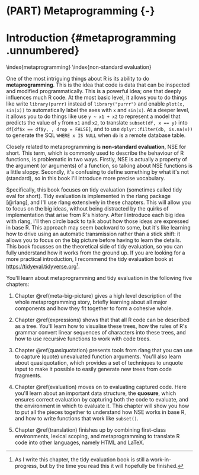 # (PART) Metaprogramming {-}

# Introduction {#metaprogramming .unnumbered}


\index{metaprogramming}
\index{non-standard evaluation}

One of the most intriguing things about R is its ability to do __metaprogramming__. This is the idea that code is data that can be inspected and modified programmatically. This is a powerful idea; one that deeply influences much R code. At the most basic level, it allows you to do things like write `library(purrr)` instead of `library("purrr")` and enable `plot(x, sin(x))` to automatically label the axes with `x` and `sin(x)`. At a deeper level, it allows you to do things like use `y ~ x1 + x2` to represent a model that predicts the value of `y` from `x1` and `x2`, to translate `subset(df, x == y)` into `df[df$x == df$y, , drop = FALSE]`, and to use `dplyr::filter(db, is.na(x))` to generate the SQL `WHERE x IS NULL` when `db` is a remote database table.

Closely related to metaprogramming is __non-standard evaluation__, NSE for short. This term, which is commonly used to describe the behaviour of R functions, is problematic in two ways. Firstly, NSE is actually a property of the argument (or arguments) of a function, so talking about NSE functions is a little sloppy. Secondly, it's confusing to define something by what it's not (standard), so in this book I'll introduce more precise vocabulary.

Specifically, this book focuses on tidy evaluation (sometimes called tidy eval for short). Tidy evaluation is implemented in the rlang package [@rlang], and I'll use rlang extensively in these chapters. This will allow you to focus on the big ideas, without being distracted by the quirks of implementation that arise from R's history. After I introduce each big idea with rlang, I'll then circle back to talk about how those ideas are expressed in base R. This approach may seem backward to some, but it's like learning how to drive using an automatic transmission rather than a stick shift: it allows you to focus on the big picture before having to learn the details. This book focusses on the theoretical side of tidy evaluation, so you can fully understand how it works from the ground up. If you are looking for a more practical introduction, I recommend the tidy evaluation book at <https://tidyeval.tidyverse.org>[^tidyeval-wip].

[^tidyeval-wip]: As I write this chapter, the tidy evaluation book is still a work-in-progress, but by the time you read this it will hopefully be finished.

You'll learn about metaprogramming and tidy evaluation in the following five chapters:

1.  Chapter \@ref(meta-big-picture) gives a high level description of the whole 
    metaprogramming story, briefly learning about all major components 
    and how they fit together to form a cohesive whole.

1.  Chapter \@ref(expressions) shows that that all R code can be described as a 
    tree. You'll learn how to visualise these trees, how the rules of R's 
    grammar convert linear sequences of characters into these trees, and how to 
    use recursive functions to work with code trees.

1.  Chapter \@ref(quasiquotation) presents tools from rlang that you can use to 
    capture (quote) unevaluated function arguments. You'll also learn about
    quasiquotation, which provides a set of techniques to unquote input to make 
    it possible to easily generate new trees from code fragments.

1.  Chapter \@ref(evaluation) moves on to evaluating captured code. Here you'll 
    learn about an important data structure, the  __quosure__, which ensures 
    correct evaluation by capturing both the code to evaluate, and the 
    environment in which to evaluate it. This chapter will show you how to put 
    all the pieces together to understand how NSE works in base R, and how to 
    write functions that work like `subset()`.

1.  Chapter \@ref(translation) finishes up by combining first-class environments, lexical 
    scoping, and metaprogramming to translate R code into other languages, 
    namely HTML and LaTeX.
